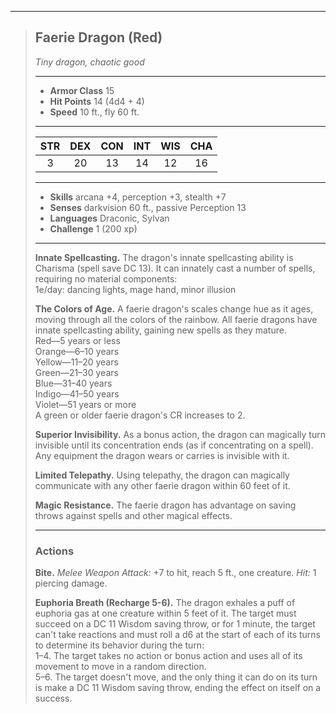 ***
> ## Faerie Dragon (Red)
> *Tiny dragon, chaotic good*
> 
> ***
> 
> - **Armor Class** 15
> - **Hit Points** 14 (4d4 + 4)
> - **Speed** 10 ft., fly 60 ft.
> 
> ***
> 
> |STR|DEX|CON|INT|WIS|CHA|
> |:---:|:---:|:---:|:---:|:---:|:---:|
> |3|20|13|14|12|16|
> 
> ***
> 
> - **Skills** arcana +4, perception +3, stealth +7
> - **Senses** darkvision 60 ft., passive Perception 13
> - **Languages** Draconic, Sylvan
> - **Challenge** 1 (200 xp)
> 
> ***
> 
> **Innate Spellcasting.** The dragon's innate spellcasting ability is Charisma (spell save DC 13). It can innately cast a number of spells, requiring no material components:  
> 1e/day: dancing lights, mage hand, minor illusion
> 
> **The Colors of Age.** A faerie dragon's scales change hue as it ages, moving through all the colors of the rainbow. All faerie dragons have innate spellcasting ability, gaining new spells as they mature.  
> Red—5 years or less  
> Orange—6–10 years  
> Yellow—11–20 years  
> Green—21–30 years  
> Blue—31–40 years  
> Indigo—41–50 years  
> Violet—51 years or more  
> A green or older faerie dragon's CR increases to 2.
> 
> **Superior Invisibility.** As a bonus action, the dragon can magically turn invisible until its concentration ends (as if concentrating on a spell). Any equipment the dragon wears or carries is invisible with it.
> 
> **Limited Telepathy.** Using telepathy, the dragon can magically communicate with any other faerie dragon within 60 feet of it.
> 
> **Magic Resistance.** The faerie dragon has advantage on saving throws against spells and other magical effects.
> 
> ***
> 
> ### Actions
> **Bite.** *Melee Weapon Attack:* +7 to hit, reach 5 ft., one creature. *Hit:* 1 piercing damage.
> 
> **Euphoria Breath (Recharge 5-6).** The dragon exhales a puff of euphoria gas at one creature within 5 feet of it. The target must succeed on a DC 11 Wisdom saving throw, or for 1 minute, the target can't take reactions and must roll a d6 at the start of each of its turns to determine its behavior during the turn:  
> 1–4. The target takes no action or bonus action and uses all of its movement to move in a random direction.  
> 5–6. The target doesn't move, and the only thing it can do on its turn is make a DC 11 Wisdom saving throw, ending the effect on itself on a success.